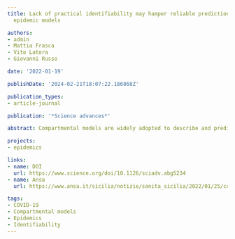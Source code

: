 ```yaml
---
title: Lack of practical identifiability may hamper reliable predictions in COVID-19
  epidemic models

authors:
- admin
- Mattia Frasca
- Vito Latora
- Giovanni Russo

date: '2022-01-19'

publishDate: '2024-02-21T18:07:22.186868Z'

publication_types:
- article-journal

publication: '*Science advances*'

abstract: Compartmental models are widely adopted to describe and predict the spreading of infectious diseases. The unknown parameters of these models need to be estimated from the data. Furthermore, when some of the model variables are not empirically accessible, as in the case of asymptomatic carriers of coronavirus disease 2019 (COVID-19), they have to be obtained as an outcome of the model. Here, we introduce a framework to quantify how the uncertainty in the data affects the determination of the parameters and the evolution of the unmeasured variables of a given model. We illustrate how the method is able to characterize different regimes of identifiability, even in models with few compartments. Last, we discuss how the lack of identifiability in a realistic model for COVID-19 may prevent reliable predictions of the epidemic dynamics.

projects: 
- epidemics

links:
- name: DOI
  url: https://www.science.org/doi/10.1126/sciadv.abg5234
- name: Ansa
  url: https://www.ansa.it/sicilia/notizie/sanita_sicilia/2022/01/25/covid-ateneo-catania-studia-affidabilita-modelli-previsione_e3f1ab3b-f22d-490f-84bd-bee9a1cf15ee.html

tags:
- COVID-19
- Compartmental models
- Epidemics
- Identifiability
---
```


